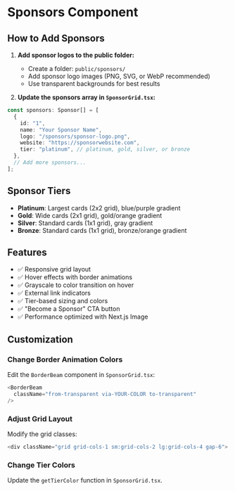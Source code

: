 # Sponsors Component

## How to Add Sponsors

1. **Add sponsor logos to the public folder:**
   - Create a folder: `public/sponsors/`
   - Add sponsor logo images (PNG, SVG, or WebP recommended)
   - Use transparent backgrounds for best results

2. **Update the sponsors array in `SponsorGrid.tsx`:**

```typescript
const sponsors: Sponsor[] = [
  {
    id: "1",
    name: "Your Sponsor Name",
    logo: "/sponsors/sponsor-logo.png",
    website: "https://sponsorwebsite.com",
    tier: "platinum", // platinum, gold, silver, or bronze
  },
  // Add more sponsors...
];
```

## Sponsor Tiers

- **Platinum**: Largest cards (2x2 grid), blue/purple gradient
- **Gold**: Wide cards (2x1 grid), gold/orange gradient  
- **Silver**: Standard cards (1x1 grid), gray gradient
- **Bronze**: Standard cards (1x1 grid), bronze/orange gradient

## Features

- ✅ Responsive grid layout
- ✅ Hover effects with border animations
- ✅ Grayscale to color transition on hover
- ✅ External link indicators
- ✅ Tier-based sizing and colors
- ✅ "Become a Sponsor" CTA button
- ✅ Performance optimized with Next.js Image

## Customization

### Change Border Animation Colors

Edit the `BorderBeam` component in `SponsorGrid.tsx`:

```typescript
<BorderBeam
  className="from-transparent via-YOUR-COLOR to-transparent"
/>
```

### Adjust Grid Layout

Modify the grid classes:

```typescript
<div className="grid grid-cols-1 sm:grid-cols-2 lg:grid-cols-4 gap-6">
```

### Change Tier Colors

Update the `getTierColor` function in `SponsorGrid.tsx`.
